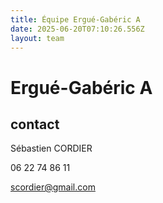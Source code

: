 ```yaml
---
title: Équipe Ergué-Gabéric A
date: 2025-06-20T07:10:26.556Z
layout: team
---
```


# Ergué-Gabéric A



## contact 

Sébastien CORDIER

06 22 74 86 11

scordier@gmail.com

